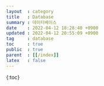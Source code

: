 ```yaml
---
layout  : category
title   : Database
summary : 데이터베이스
date    : 2022-04-12 18:28:40 +0900
updated : 2022-04-12 20:55:09 +0900
tag     : database
toc     : true
public  : true
parent  : [[/index]]
latex   : false
---
```

{:toc}